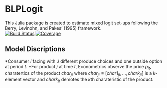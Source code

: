 # BLPLogit
This Julia package is created to estimate mixed logit set-ups following the Berry, Levinohn, and Pakes’ (1995) framework.  
[![Build Status](https://github.com/nwang227/BLPLogit.jl/actions/workflows/CI.yml/badge.svg?branch=main)](https://github.com/nwang227/BLPLogit.jl/actions/workflows/CI.yml?query=branch%3Amain)
[![Coverage](https://codecov.io/gh/nwang227/BLPLogit.jl/branch/main/graph/badge.svg)](https://codecov.io/gh/nwang227/BLPLogit.jl)

## Model Discriptions
*Consumer $i$ facing with $J$ different produce choices and one outside option at period $t$. 
*For product $j$ at time $t$, Econometrics observe the price $p_{jt}$, charatertics of the product $char_{jt}$ where $char_{jt} \equiv [char1_{jt},...,chark_{jt}]$ is a $k$-element vector and $chark_{jt}$ demotes the $k$th charateristic of the product. 
